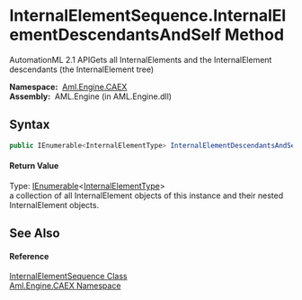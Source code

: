 InternalElementSequence.InternalElementDescendantsAndSelf Method
================================================================
AutomationML 2.1 APIGets all InternalElements and the InternalElement descendants (the InternalElement tree)

  **Namespace:**  [Aml.Engine.CAEX][1]  
  **Assembly:**  AML.Engine (in AML.Engine.dll)

Syntax
------

```csharp
public IEnumerable<InternalElementType> InternalElementDescendantsAndSelf()
```

#### Return Value
Type: [IEnumerable][2]&lt;[InternalElementType][3]>  
 a collection of all InternalElement objects of this instance and their nested InternalElement objects. 

See Also
--------

#### Reference
[InternalElementSequence Class][4]  
[Aml.Engine.CAEX Namespace][1]  

[1]: ../README.md
[2]: https://docs.microsoft.com/dotnet/api/system.collections.generic.ienumerable-1
[3]: ../InternalElementType/README.md
[4]: README.md
[5]: https://www.automationml.org
[6]: ../../icons/logoShade.png
